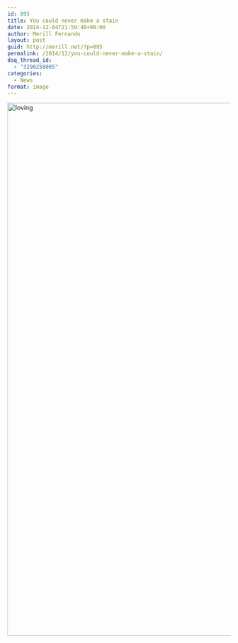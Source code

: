 ```yaml
---
id: 895
title: You could never make a stain
date: 2014-12-04T21:59:48+00:00
author: Merill Fernando
layout: post
guid: http://merill.net/?p=895
permalink: /2014/12/you-could-never-make-a-stain/
dsq_thread_id:
  - "3290258005"
categories:
  - News
format: image
---
```

<a href="http://merill.net/wp-content/uploads/2014/12/loving.jpg"><img class="alignnone size-full wp-image-896" src="http://merill.net/wp-content/uploads/2014/12/loving.jpg" alt="loving" width="1600" height="1200" /></a>